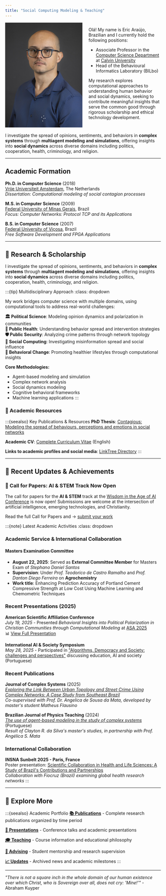 ```yaml
---
title: "Social Computing Modeling & Teaching"
---
```


<div style="display: grid; grid-template-columns: 250px 1fr; gap: 20px; align-items: start;">
  <div style="float:left;">
  <img src="files/headshot.jpg" alt="Portrait from September 2024" width="250" style="width: 100%; height: auto;">
  </div>
  <div>
    <p>Olá! My name is Eric Araújo, Brazilian and I currently hold the following positions:</p>
    <ul>
      <li>Associate Professor in the <a href="https://calvin.edu/academics/school-stem/computer-science">Computer Science Department</a> at <a href="https://calvin.edu/">Calvin University</a></li>
      <li>Head of the Behavioural Informatics Laboratory (BILbo)</li>
    </ul>
    <p>My research explores computational approaches to understanding human behavior and social dynamics, seeking to contribute meaningful insights that serve the common good through rigorous scholarship and ethical technology development.</p>
  </div>
</div>
<p>I investigate the spread of opinions, sentiments, and behaviors in <b>complex systems</b> through <b>multiagent modeling and simulations</b>, offering insights into <b>social dynamics</b> across diverse domains including politics, cooperation, health, criminology, and religion.</p>

---

## Academic Formation
**Ph.D. in Computer Science** (2018)  
[Vrije Universiteit Amsterdam](https://vu.nl/nl), The Netherlands  
*Dissertation: Computational modeling of social contagion processes*

**M.S. in Computer Science** (2009)  
[Federal University of Minas Gerais](https://ufmg.br/), Brazil  
*Focus: Computer Networks: Protocol TCP and its Applications*

**B.S. in Computer Science** (2007)  
[Federal University of Viçosa](https://www.ufv.br/), Brazil  
*Free Software Development and FPGA Applications*

---

## 🔬 Research & Scholarship

I investigate the spread of opinions, sentiments, and behaviors in **complex systems** through **multiagent modeling and simulations**, offering insights into **social dynamics** across diverse domains including politics, cooperation, health, criminology, and religion.

:::{tip} Multidisciplinary Approach
:class: dropdown

My work bridges computer science with multiple domains, using computational tools to address real-world challenges:

**🏛️ Political Science**: Modeling opinion dynamics and polarization in communities  
**🏥 Public Health**: Understanding behavior spread and intervention strategies  
**🛡️ Public Security**: Analyzing crime patterns through network topology  
**📱 Social Computing**: Investigating misinformation spread and social influence  
**🌱 Behavioral Change**: Promoting healthier lifestyles through computational insights

**Core Methodologies:**

- Agent-based modeling and simulation
- Complex network analysis
- Social dynamics modeling
- Cognitive behavioral frameworks
- Machine learning applications
:::

### 📖 Academic Resources

:::{seealso} Key Publications & Resources
**PhD Thesis**: [Contagious: Modeling the spread of behaviours, perceptions and emotions in social networks](./files/Contagious_Eric_Araujo.pdf)

**Academic CV**: [Complete Curriculum Vitae](cv/Eric_Araujo_CV.pdf) (English)

**Links to academic profiles and social media**: [LinkTree Directory](https://linktr.ee/earaujo)
:::

---



## 📰 Recent Updates & Achievements

### 🚀 Call for Papers: AI & STEM Track Now Open

The call for papers for the **AI & STEM** track at the <a href="https://calvin.edu/faith-and-technology" target="_blank">Wisdom in the Age of AI Conference</a> is now open! Submissions are welcome at the intersection of artificial intelligence, emerging technologies, and Christianity.

Read the full Call for Papers and &rarr; [submit your work](faithandai/cfp-ai-stem.md)

:::{note} Latest Academic Activities
:class: dropdown

### Academic Service & International Collaboration

#### Masters Examination Committee

- **August 22, 2025**: Served as **External Committee Member** for Masters Exam of *Stephano Daniel Santos*
- **Supervision**: Under *Prof. Teodorico de Castro Ramalho* and *Prof. Danton Diego Ferreira* on **Agrochemistry**
- **Work title**: Enhancing Prediction Accuracy of Portland Cement Compressive Strength at Low Cost Using Machine Learning and Chemometric Techniques

### Recent Presentations (2025)

**American Scientific Affiliation Conference**  
*July 19, 2025* - Presented *Behavioral Insights into Political Polarization in Christian Communities through Computational Modeling* at [ASA 2025](https://network.asa3.org/mpage/ASA2025)  
📊 [View Full Presentation](https://ericaraujo.com/presentations/2025/ASA/presentation.html)

**International AI & Society Symposium**  
*May 28, 2025* - Participated in ["Algorithms, Democracy and Society: challenges and perspectives"](https://algoritmosesociedade.inf.ufg.br/#inicio) discussing education, AI and society (Portuguese)

### Recent Publications

**Journal of Complex Systems** (2025)  
[*Exploring the Link Between Urban Topology and Street Crime Using Complex Networks: A Case Study from Southeast Brazil*](https://doi.org/10.1093/comnet/cnaf016)  
*Co-supervised with Prof. Dr. Angelica de Sousa da Mata, developed by master's student Matheus Flausino*

**Brazilian Journal of Physics Teaching** (2024)  
[*The use of agent-based modeling in the study of complex systems*](https://doi.org/10.1590/1806-9126-RBEF-2024-0464) (Portuguese)  
*Result of Clayton R. da Silva's master's studies, in partnership with Prof. Angélica S. Mata*

### International Collaboration

**INSNA Sunbelt 2025 - Paris, France**  
Poster presentation: [Scientific Collaboration in Health and Life Sciences: A Study of Brazil's Contributions and Partnerships](https://www.conftool.pro/sunbelt2025/index.php?page=browseSessions&form_session=196#paperID891)  
*Collaboration with Fiocruz (Brazil) examining global health research networks*
:::

---

## 🔗 Explore More

:::{seealso} Academic Portfolio
**[📚 Publications](publications.md)** - Complete research publications organized by time period

**[🎤 Presentations](presentations.md)** - Conference talks and academic presentations  

**[🎓 Teaching](teaching.md)** - Course information and educational philosophy

**[👥 Advising](advising.md)** - Student mentorship and research supervision

**[📈 Updates](updates.md)** - Archived news and academic milestones
:::

---

*"There is not a square inch in the whole domain of our human existence over which Christ, who is Sovereign over all, does not cry: 'Mine!'"* - Abraham Kuyper
